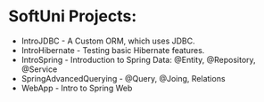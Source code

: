 # SoftUni Projects:

 - IntroJDBC - A Custom ORM, which uses JDBC.
 - IntroHibernate - Testing basic Hibernate features.
 - IntroSpring - Introduction to Spring Data: @Entity, @Repository, @Service
 - SpringAdvancedQuerying - @Query, @Joing, Relations
 - WebApp - Intro to Spring Web
